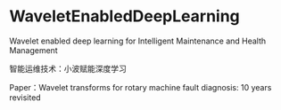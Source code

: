 # WaveletEnabledDeepLearning
Wavelet enabled deep learning for Intelligent Maintenance and Health Management

智能运维技术：小波赋能深度学习

Paper：Wavelet transforms for rotary machine fault diagnosis: 10 years revisited
